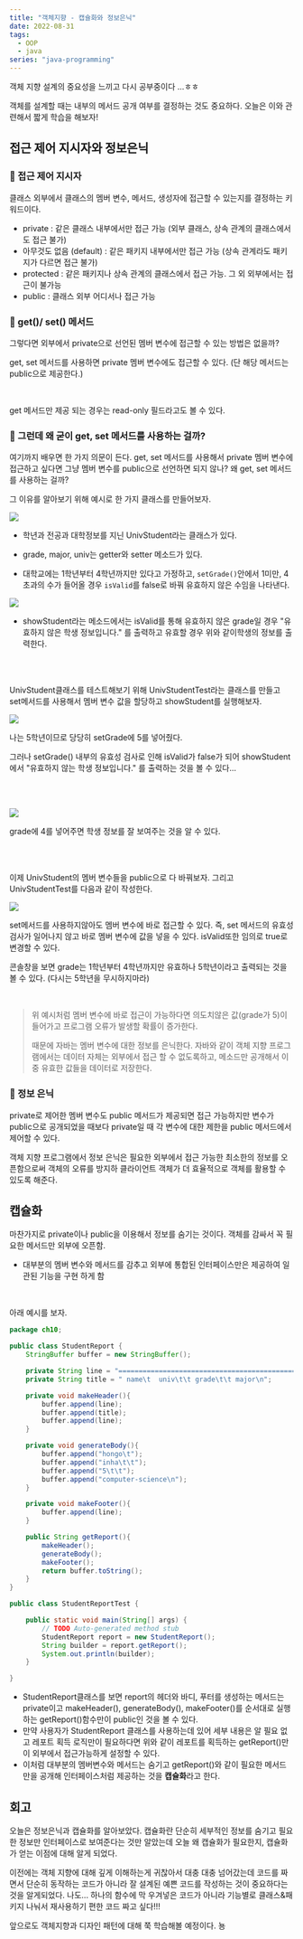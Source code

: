 ```yaml
---
title: "객체지향 - 캡슐화와 정보은닉"
date: 2022-08-31
tags:
  - OOP
  - java
series: "java-programming"
---
```


객체 지향 설계의 중요성을 느끼고 다시 공부중이다 ...ㅎㅎ<br/>

객체를 설계할 때는 내부의 메서드 공개 여부를 결정하는 것도 중요하다. 오늘은 이와 관련해서 짧게 학습을 해보자!

## 접근 제어 지시자와 정보은닉

### 📌 접근 제어 지시자

클래스 외부에서 클래스의 멤버 변수, 메서드, 생성자에 접근할 수 있는지를 결정하는 키워드이다.

- private : 같은 클래스 내부에서만 접근 가능 (외부 클래스, 상속 관계의 클래스에서도 접근 불가)
- 아무것도 없음 (default) : 같은 패키지 내부에서만 접근 가능 (상속 관계라도 패키지가 다르면 접근 불가)
- protected : 같은 패키지나 상속 관계의 클래스에서 접근 가능. 그 외 외부에서는 접근이 불가능
- public : 클래스 외부 어디서나 접근 가능

### 📌 get()/ set() 메서드

그렇다면 외부에서 private으로 선언된 멤버 변수에 접근할 수 있는 방법은 없을까?<br/>

get, set 메서드를 사용하면 private 멤버 변수에도 접근할 수 있다. (단 해당 메서드는 public으로 제공한다.)

<br/>

get 메서드만 제공 되는 경우는 read-only 필드라고도 볼 수 있다.

### 📌 그런데 왜 굳이 get, set 메서드를 사용하는 걸까?

여기까지 배우면 한 가지 의문이 든다. get, set 메서드를 사용해서 private 멤버 변수에 접근하고 싶다면 그냥 멤버 변수를 public으로 선언하면 되지 않나? 왜 get, set 메서드를 사용하는 걸까? <br/>

그 이유를 알아보기 위해 예시로 한 가지 클래스를 만들어보자.<br/>

![](student.png)

- 학년과 전공과 대학정보를 지닌 UnivStudent라는 클래스가 있다.

- grade, major, univ는 getter와 setter 메소드가 있다.
- 대학교에는 1학년부터 4학년까지만 있다고 가정하고, `setGrade()`안에서 1미만, 4초과의 수가 들어올 경우 `isValid`를 false로 바꿔 유효하지 않은 수임을 나타낸다.

![](showstudent.png)

- showStudent라는 메소드에서는 isValid를 통해 유효하지 않은 grade일 경우 "유효하지 않은 학생 정보입니다." 를 출력하고 유효할 경우 위와 같이학생의 정보를 출력한다.

<br/> <br/>

UnivStudent클래스를 테스트해보기 위해 UnivStudentTest라는 클래스를 만들고 set메서드를 사용해서 멤버 변수 값을 할당하고 showStudent를 실행해보자.

![](test1.png)

나는 5학년이므로 당당히 setGrade에 5를 넣어줬다. <br/>

그러나 setGrade() 내부의 유효성 검사로 인해 isValid가 false가 되어 showStudent에서 "유효하지 않는 학생 정보입니다." 를 출력하는 것을 볼 수 있다...

<br/> <br/>

![](test2.png)

grade에 4를 넣어주면 학생 정보를 잘 보여주는 것을 알 수 있다.

<br/><br/>

이제 UnivStudent의 멤버 변수들을 public으로 다 바꿔보자. 그리고 UnivStudentTest를 다음과 같이 작성한다.

![](test3.png)

set메서드를 사용하지않아도 멤버 변수에 바로 접근할 수 있다. 즉, set 메서드의 유효성 검사가 일어나지 않고 바로 멤버 변수에 값을 넣을 수 있다. isValid또한 임의로 true로 변경할 수 있다. <br/>

콘솔창을 보면 grade는 1학년부터 4학년까지만 유효하나 5학년이라고 출력되는 것을 볼 수 있다. (다시는 5학년을 무시하지마라)

<br/>

> 위 예시처럼 멤버 변수에 바로 접근이 가능하다면 의도치않은 값(grade가 5)이 들어가고 프로그램 오류가 발생할 확률이 증가한다.<br/>
>
> 때문에 자바는 멤버 변수에 대한 정보를 은닉한다. 자바와 같이 객체 지향 프로그램에서는 데이터 자체는 외부에서 접근 할 수 없도록하고, 메소드만 공개해서 이 중 유효한 값들을 데이터로 저장한다.<br/>

### 📌 정보 은닉

private로 제어한 멤버 변수도 public 메서드가 제공되면 접근 가능하지만 변수가 public으로 공개되었을 때보다 private일 때 각 변수에 대한 제한을 public 메서드에서 제어할 수 있다.<br/>

객체 지향 프로그램에서 정보 은닉은 필요한 외부에서 접근 가능한 최소한의 정보를 오픈함으로써 객체의 오류를 방지하 클라이언트 객체가 더 효율적으로 객체를 활용할 수 있도록 해준다.

## 캡슐화

마찬가지로 private이나 public을 이용해서 정보를 숨기는 것이다. 객체를 감싸서 꼭 필요한 메서드만 외부에 오픈함.

- 대부분의 멤버 변수와 메서드를 감추고 외부에 통합된 인터페이스만은 제공하여 일관된 기능을 구현 하게 함

<br/>

아래 예시를 보자.

```java
package ch10;

public class StudentReport {
	StringBuffer buffer = new StringBuffer();

    private String line = "============================================================\n";
    private String title = " name\t  univ\t\t grade\t\t major\n";

    private void makeHeader(){
        buffer.append(line);
        buffer.append(title);
        buffer.append(line);
    }

    private void generateBody(){
        buffer.append("hongo\t");
        buffer.append("inha\t\t");
        buffer.append("5\t\t");
        buffer.append("computer-science\n");
    }

    private void makeFooter(){
        buffer.append(line);
    }

    public String getReport(){
        makeHeader();
        generateBody();
        makeFooter();
        return buffer.toString();
    }
}
```

```java
public class StudentReportTest {

	public static void main(String[] args) {
		// TODO Auto-generated method stub
		StudentReport report = new StudentReport();
		String builder = report.getReport();
		System.out.println(builder);
	}

}
```

- StudentReport클래스를 보면 report의 헤더와 바디, 푸터를 생성하는 메서드는 private이고 makeHeader(), generateBody(), makeFooter()를 순서대로 실행하는 getReport()함수만이 public인 것을 볼 수 있다.
- 만약 사용자가 StudentReport 클래스를 사용하는데 있어 세부 내용은 알 필요 없고 레포트 획득 로직만이 필요하다면 위와 같이 레포트를 획득하는 getReport()만이 외부에서 접근가능하게 설정할 수 있다.
- 이처럼 대부분의 멤버변수와 메서드는 숨기고 getReport()와 같이 필요한 메서드만을 공개해 인터페이스처럼 제공하는 것을 **캡슐화**라고 한다.

## 회고

오늘은 정보은닉과 캡슐화를 알아보았다. 캡슐화란 단순히 세부적인 정보를 숨기고 필요한 정보만 인터페이스로 보여준다는 것만 알았는데 오늘 왜 캡슐화가 필요한지, 캡슐화가 얻는 이점에 대해 알게 되었다.<br/>

이전에는 객체 지향에 대해 깊게 이해하는게 귀찮아서 대충 대충 넘어갔는데 코드를 짜면서 단순히 동작하는 코드가 아니라 잘 설계된 예쁜 코드를 작성하는 것이 중요하다는 것을 알게되었다. 나도... 하나의 함수에 막 우겨넣은 코드가 아니라 기능별로 클래스&패키지 나눠서 재사용하기 편한 코드 짜고 싶다!!!<br/>

앞으로도 객체지향과 디자인 패턴에 대해 쭉 학습해볼 예정이다. 뇽
